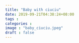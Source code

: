 ```yaml
---
title: "Baby with ciuciu"
date: 2019-09-21T04:38:24+08:00
tags : 
categories : 
image : "baby_ciuciu.jpeg"
draft : false
---
```


